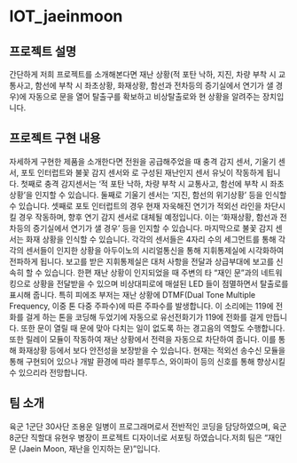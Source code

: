 # IOT_jaeinmoon

## 프로젝트 설명
간단하게 저희 프로젝트를 소개해본다면 재난 상황(적 포탄 낙하, 지진, 차량 부착 시 교통사고, 함선에 부착 시 좌초상황, 화재상황, 함선과 전차등의 증기실에서 연기가 샐 경우)에 자동으로 문을 열어 탈출구를 확보하고 비상탈출로와 현 상황을 알려주는 장치입니다.

## 프로젝트 구현 내용
 자세하게 구현한 제품을 소개한다면 전원을 공급해주었을 때 충격 감지 센서, 기울기 센서, 포토 인터럽트와 불꽃 감지 센서와 로 구성된 재난인지 센서 유닛이 작동하게 됩니다. 첫째로 충격 감지센서는 ‘적 포탄 낙하, 차량 부착 시 교통사고, 함선에 부착 시 좌초상황’을 인지할 수 있습니다. 둘째로 기울기 센서는 ‘지진, 함선의 위기상황’ 등을 인식할 수 있습니다. 셋째로 포토 인터럽트의 경우 현재 자욱해진 연기가 적외선 라인을 차단시킬 경우 작동하며, 향후 연기 감지 센서로 대체될 예정입니다. 이는 ‘화재상황, 함선과 전차등의 증기실에서 연기가 샐 경우’ 등을 인지할 수 있습니다. 마지막으로 불꽃 감지 센서는 화재 상황을 인식할 수 있습니다.
 각각의 센서들은 4자리 수의 세그먼트를 통해 각각의 센서들이 인지한 상황을 아두이노의 시리얼통신을 통해 지휘통제실에 시각화하여 전파하게 됩니다. 보고를 받은 지휘통제실은 대처 사항을 전달과 상급부대에 보고를 신속히 할 수 있습니다.
 한편 재난 상황이 인지되었을 때 주변의 타 “재인 문”과의 네트워킹으로 상황을 전달받을 수 있으며 비상대피로에 매설된 LED 들이 점멸하면서 탈출로를 표시해 줍니다.
 특히 피에조 부저는 재난 상황에 DTMF(Dual Tone Multiple Frequency, 이중 톤 다중 주파수)에 따른 주파수를 발생합니다. 이 소리에는 119에 전화를 걸게 하는 톤을 코딩해 두었기에 자동으로 유선전화기가 119에 전화를 걸게 만듭니다. 또한 문이 열릴 때 문에 맞아 다치는 일이 없도록 하는 경고음의 역할도 수행합니다.
 또한 릴레이 모듈이 작동하여 재난 상황에서 전력을 자동으로 차단하여 줍니다. 이를 통해 화재상황 등에서 보다 안전성을 보장받을 수 있습니다. 현재는 적외선 송수신 모듈을 통해 구현되어 있으나 개발 환경에 따라 블루투스, 와이파이 등의 신호를 통해 향상시킬 수 있으리라 전망합니다.

## 팀 소개
 육군 1군단 30사단 조용운 일병이 프로그래머로서 전반적인 코딩을 담당하였으며, 육군 8군단 직할대 유현우 병장이 프로젝트 디자이너로 서포팅 하였습니다.저희 팀은 “재인 문 (Jaein Moon, 재난을 인지하는 문)”입니다.